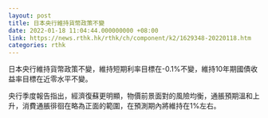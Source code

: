 ```yaml
---
layout: post
title: 日本央行維持貨幣政策不變
date: 2022-01-18 11:04:44.000000000 +08:00
link: https://news.rthk.hk/rthk/ch/component/k2/1629348-20220118.htm
categories: rthk
---
```


日本央行維持貨幣政策不變，維持短期利率目標在-0.1%不變，維持10年期國債收益率目標在近零水平不變。

央行季度報告指出，經濟復蘇更明顯，物價前景面對的風險均衡，通脹預期溫和上升，消費通脹徘徊在略為正面的範圍，在預測期內將維持在1%左右。
